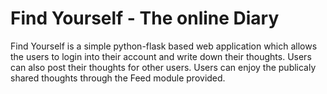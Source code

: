 # Find Yourself - The online Diary
Find Yourself is a simple python-flask based web application which allows the users to login into their account and write down their thoughts. Users can also post their thoughts for other users. Users can enjoy the publicaly shared thoughts through the Feed module provided.
